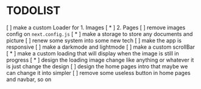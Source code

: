 # TODOLIST

 [ ] make a custom Loader for
    1. Images  [ * ]
    2. Pages
 [ ] remove images config on `next.config.js`
 [ * ] make a storage to store any documents and picture
 [ ] renew some system into some new tech
 [ ] make the app is responsive
 [ ] make a darkmode and lightmode
 [ ] make a custom scrollBar
 [ * ] make a custom loading that will display when the image is still in progress
 [ * ] design the loading image change like anything or whatever it is just change the design
 [ ] design the home pages intro that maybe we can change it into simpler
 [ ] remove some useless button in home pages and navbar, so on
